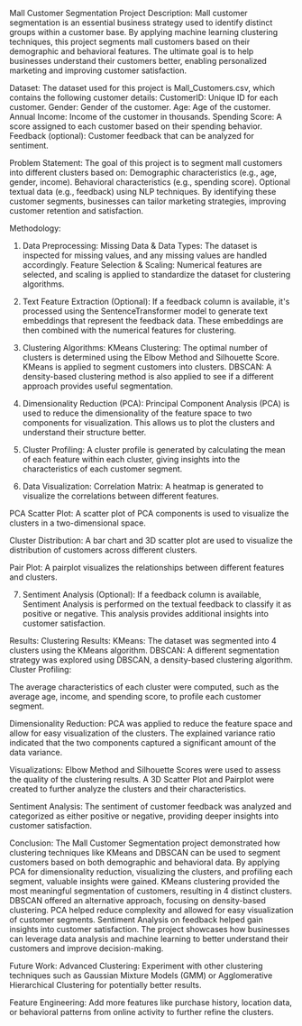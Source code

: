Mall Customer Segmentation
Project Description:
Mall customer segmentation is an essential business strategy used to identify distinct groups within a customer base. By applying machine learning clustering techniques, this project segments mall customers based on their demographic and behavioral features. The ultimate goal is to help businesses understand their customers better, enabling personalized marketing and improving customer satisfaction.

Dataset:
The dataset used for this project is Mall_Customers.csv, which contains the following customer details:
CustomerID: Unique ID for each customer.
Gender: Gender of the customer.
Age: Age of the customer.
Annual Income: Income of the customer in thousands.
Spending Score: A score assigned to each customer based on their spending behavior.
Feedback (optional): Customer feedback that can be analyzed for sentiment.

Problem Statement:
The goal of this project is to segment mall customers into different clusters based on:
Demographic characteristics (e.g., age, gender, income).
Behavioral characteristics (e.g., spending score).
Optional textual data (e.g., feedback) using NLP techniques.
By identifying these customer segments, businesses can tailor marketing strategies, improving customer retention and satisfaction.

Methodology:
1. Data Preprocessing:
Missing Data & Data Types: The dataset is inspected for missing values, and any missing values are handled accordingly.
Feature Selection & Scaling: Numerical features are selected, and scaling is applied to standardize the dataset for clustering algorithms.

2. Text Feature Extraction (Optional):
If a feedback column is available, it's processed using the SentenceTransformer model to generate text embeddings that represent the feedback data.
These embeddings are then combined with the numerical features for clustering.

3. Clustering Algorithms:
KMeans Clustering: The optimal number of clusters is determined using the Elbow Method and Silhouette Score. KMeans is applied to segment customers into clusters.
DBSCAN: A density-based clustering method is also applied to see if a different approach provides useful segmentation.

4. Dimensionality Reduction (PCA):
Principal Component Analysis (PCA) is used to reduce the dimensionality of the feature space to two components for visualization. This allows us to plot the clusters and understand their structure better.

5. Cluster Profiling:
A cluster profile is generated by calculating the mean of each feature within each cluster, giving insights into the characteristics of each customer segment.

6. Data Visualization:
Correlation Matrix: A heatmap is generated to visualize the correlations between different features.

PCA Scatter Plot: A scatter plot of PCA components is used to visualize the clusters in a two-dimensional space.

Cluster Distribution: A bar chart and 3D scatter plot are used to visualize the distribution of customers across different clusters.

Pair Plot: A pairplot visualizes the relationships between different features and clusters.

7. Sentiment Analysis (Optional):
If a feedback column is available, Sentiment Analysis is performed on the textual feedback to classify it as positive or negative. This analysis provides additional insights into customer satisfaction.

Results:
Clustering Results:
KMeans: The dataset was segmented into 4 clusters using the KMeans algorithm.
DBSCAN: A different segmentation strategy was explored using DBSCAN, a density-based clustering algorithm.
Cluster Profiling:

The average characteristics of each cluster were computed, such as the average age, income, and spending score, to profile each customer segment.

Dimensionality Reduction:
PCA was applied to reduce the feature space and allow for easy visualization of the clusters. The explained variance ratio indicated that the two components captured a significant amount of the data variance.

Visualizations:
Elbow Method and Silhouette Scores were used to assess the quality of the clustering results.
A 3D Scatter Plot and Pairplot were created to further analyze the clusters and their characteristics.

Sentiment Analysis:
The sentiment of customer feedback was analyzed and categorized as either positive or negative, providing deeper insights into customer satisfaction.

Conclusion:
The Mall Customer Segmentation project demonstrated how clustering techniques like KMeans and DBSCAN can be used to segment customers based on both demographic and behavioral data. By applying PCA for dimensionality reduction, visualizing the clusters, and profiling each segment, valuable insights were gained.
KMeans clustering provided the most meaningful segmentation of customers, resulting in 4 distinct clusters.
DBSCAN offered an alternative approach, focusing on density-based clustering.
PCA helped reduce complexity and allowed for easy visualization of customer segments.
Sentiment Analysis on feedback helped gain insights into customer satisfaction.
The project showcases how businesses can leverage data analysis and machine learning to better understand their customers and improve decision-making.

Future Work:
Advanced Clustering: Experiment with other clustering techniques such as Gaussian Mixture Models (GMM) or Agglomerative Hierarchical Clustering for potentially better results.

Feature Engineering: Add more features like purchase history, location data, or behavioral patterns from online activity to further refine the clusters.


